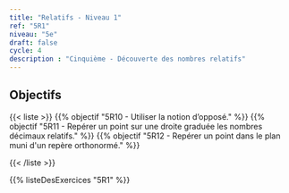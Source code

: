 ```yaml
---
title: "Relatifs - Niveau 1"
ref: "5R1"
niveau: "5e"
draft: false
cycle: 4
description : "Cinquième - Découverte des nombres relatifs"
---
```



<h2 class="ui horizontal divider header">Objectifs</h2>

{{< liste >}}
	{{% objectif "5R10 - Utiliser la notion d’opposé." %}}
	{{% objectif "5R11 - Repérer un point sur une droite graduée les nombres décimaux relatifs." %}}
	{{% objectif "5R12 - Repérer un point dans le plan muni d'un repère orthonormé." %}}
	
{{< /liste >}}



{{% listeDesExercices "5R1" %}}

